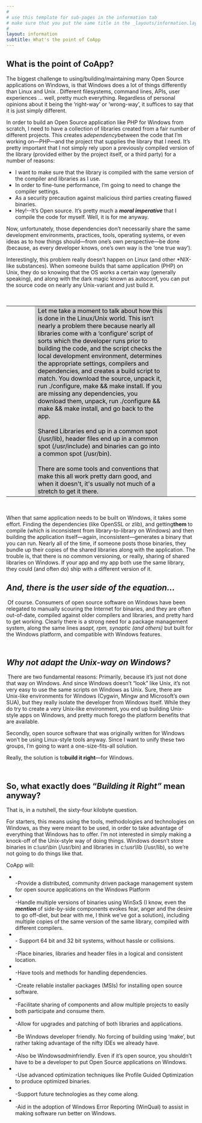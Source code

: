 ```yaml
---
#
# use this template for sub-pages in the information tab 
# make sure that you put the same title in the _layouts/information.layout file 
#
layout: information
subtitle: What's the point of CoApp
---
```

<p>

<div>

<h2><span >What is the point of CoApp?</span></h2>

<p>The biggest challenge to using/building/maintaining many Open Source applications on Windows, is that Windows does a lot of things differently than Linux and Unix . Different filesystems, command lines, APIs, user experiences &hellip; well, pretty much everything. Regardless of personal opinions about it being the &lsquo;right-way&rsquo; or &lsquo;wrong-way&rsquo;, it suffices to say that it is just simply different.</p>

<div class="text">

<div id="page-top">

<div id="topic">

<div id="pageText">

<p>In order to build an Open Source application like PHP for Windows from scratch, I need to have a collection of libraries created from a fair number of different projects. This creates a<em>dependency</em>between the code that I&rsquo;m working on&mdash;PHP&mdash;and the project that supplies the library that I need. It&rsquo;s pretty important that I not simply rely upon a previously compiled version of the library (provided either by the project itself, or a third party) for a number of reasons:</p>

<ul>

<li>I want to make sure that the library is compiled with the same version of the compiler and libraries as I use.</li>

<li>In order to fine-tune performance, I&rsquo;m going to need to change the compiler settings.</li>

<li>As a security precaution against malicious third parties creating flawed binaries.</li>

<li>Hey!--It&rsquo;s Open source. It&rsquo;s pretty much a <strong><em>moral imperative&nbsp;</em></strong>that I compile the code for myself. Well, it is for me anyway.</li>

</ul>

<p>Now, unfortunately, those dependencies don&rsquo;t necessarily share the same development environments, practices, tools, operating systems, or even ideas as to how things should&mdash;from one&rsquo;s own perspective&mdash;be done (because, as every developer knows, one&rsquo;s own way is the &lsquo;one true way&rsquo;).</p>

<p>Interestingly, this problem really doesn&rsquo;t happen on Linux (and other *NIX-like substances). When someone builds that same application (PHP) on Unix, they do so knowing that the OS works a certain way (generally speaking), and along with the dark magic known as autoconf, you can put the source code on nearly any Unix-variant and just build it.</p>

</div>

</div>

</div>

</div>

<p>&nbsp;</p>

</div>

</p>

<table style="border-width: 0px; width: 100%;" border="0" cellspacing="0" cellpadding="0">

<tbody>

<tr>

<td style="border-width: 0px;" valign="top" width="60"></td>

<td style="border-width: 0px; color: black; background-color: #d0d0d0;" valign="top">Let me take a moment to talk about how this is done in the Linux/Unix world. This isn&rsquo;t nearly a problem there because nearly all libraries come with a &lsquo;configure&rsquo; script of sorts which the developer runs prior to building the code, and the script checks the local development environment, determines the appropriate settings, compilers and dependencies, and creates a build script to match. You download the source, unpack it, run ./configure, make &amp;&amp; make install. If you are missing any dependencies, you download them, unpack, run ./configure &amp;&amp; make &amp;&amp; make install, and go back to the app.&nbsp;<br /><br />Shared Libraries end up in a common spot (/usr/lib), header files end up in a common spot (/usr/include) and binaries can go into a common spot (/usr/bin).&nbsp;<br /><br />There are some tools and conventions that make this all work pretty darn good, and when it doesn't, it's usually not much of a stretch to get it there.</td>

<td style="border-width: 0px;" valign="top" width="60"></td>

</tr>

</tbody>

</table>

<p>

<div >

<p>&nbsp;</p>

<div class="text">

<div id="page-top">

<div id="topic">

<div id="pageText">

<p>When that same application needs to be built on Windows, it takes some effort. Finding the dependencies (like OpenSSL or zlib), and getting<strong>them&nbsp;</strong>to compile (which is inconsistent from library-to-library on Windows) and then building the application itself&mdash;again, inconsistent&mdash;generates a binary that you can run. Nearly all of the time, if someone posts those binaries, they bundle up their copies of the shared libraries along with the application. The trouble is, that there is no common versioning, or really, sharing of shared libraries on Windows. If your app and my app both use the same library, they could (and often do) ship with a different version of it.</p>

<h2 ><strong><em>And, there is the user side of the equation&hellip;</em></strong></h2>

<p><strong><em>&nbsp;</em></strong>Of course. Consumers of open source software on Windows have been relegated to manually scouring the Internet for binaries, and they are often out-of-date, compiled against older compilers and libraries, and pretty hard to get working. Clearly there is a strong need for a package management system, along the same lines as<em>apt,&nbsp;</em><em>rpm, synaptic (and others)&nbsp;</em>but built for the Windows platform, and compatible with Windows features.</p>

<h2 ><strong><em><br />Why not adapt the Unix-way on Windows?</em></strong></h2>

<p><strong><em>&nbsp;</em></strong>There are two fundamental reasons: Primarily, because it&rsquo;s just not done that way on Windows. And since Windows doesn&rsquo;t &ldquo;look&rdquo; like Unix, it&rsquo;s not very easy to use the same scripts on Windows as Unix. Sure, there are Unix-like environments for Windows (Cygwin, Mingw and Microsoft&rsquo;s own SUA), but they really isolate the developer from Windows itself. While they do try to create a very Unix-like environment, you end up building Unix-style apps on Windows, and pretty much forego the platform benefits that are available.</p>

<p>Secondly, open source software that was originally written for Windows won&rsquo;t be using Linux-style tools anyway. Since I want to unify these two groups, I&rsquo;m going to want a one-size-fits-all solution.</p>

<p>Really, the solution is to<strong>build it right</strong>&mdash;for Windows.</p>

<h2 ><strong><br />So, what exactly does &ldquo;<em>Building it Right&rdquo;&nbsp;</em>mean anyway?</strong></h2>

<p>That is, in a nutshell, the sixty-four kilobyte question.</p>

<p>For starters, this means using the tools, methodologies and technologies on Windows, as they were meant to be used, in order to take advantage of everything that Windows has to offer. I&rsquo;m not interested in simply making a knock-off of the Unix-style way of doing things. Windows doesn&rsquo;t store binaries in c:\usr\bin (/usr/bin) and libraries in c:\usr\lib (/usr/lib), so we&rsquo;re not going to do things like that.</p>

<p>CoApp will:</p>

<ul>

<li><br>-Provide a distributed, community driven package management system for open source applications on the Windows Platform</li>

<li><br>-Handle multiple versions of binaries using WinSxS (I know, even the <em><strong>mention&nbsp;</strong></em>of side-by-side components evokes fear, anger and the desire to go off-diet, but bear with me, I think we&rsquo;ve got a solution), including multiple copies of the same version of the same library, compiled with different compilers.</li>

<li><br>- Support 64 bit and 32 bit systems, without hassle or collisions.</li>

<li><br>-Place binaries, libraries and header files in a logical and consistent location.</li>

<li><br>-Have tools and methods for handling dependencies.</li>

<li><br>-Create reliable installer packages (MSIs) for installing open source software.</li>

<li><br>-Facilitate sharing of components and allow multiple projects to easily both participate and consume them.</li>

<li><br>-Allow for upgrades and patching of both libraries and applications.</li>

<li><br>-Be Windows developer friendly. No forcing of building using &lsquo;make&rsquo;, but rather taking advantage of the nifty IDEs we already have.</li>

<li><br>-Also be Windows<em>admin</em>friendly. Even if it&rsquo;s open source, you shouldn&rsquo;t have to be a developer to put Open Source applications on Windows.</li>

<li><br>-Use advanced optimization techniques like Profile Guided Optimization to produce optimized binaries.</li>

<li><br>-Support future technologies as they come along.</li>

<li><br>-Aid in the adoption of Windows Error Reporting (WinQual) to assist in making software run better on Windows.</li>

</ul>

</div>

</div>

</div>

</div>

</div>

</p>
